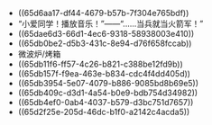 - ((65d6aa17-df44-4679-b57b-7f304e765bdf))
- “小爱同学！播放音乐！”——“......当兵就当火箭军！”
- ((65dae6d3-66d1-4ec6-9318-58938003e410))
- ((65db0be2-d5b3-431c-8e94-d76f658fccab))
- 微波炉/烤箱
- ((65db11f6-ff57-4c26-b821-c388be12fd9b))
- ((65db157f-f9ea-463e-b834-cdc4f4dd405d))
- ((65db3954-5e07-4079-b886-9085bd8b69e5))
- ((65db409c-d3d1-4a54-b0e9-bdb754d34982))
- ((65db4ef0-0ab4-4037-b579-d3bc751d7657))
- ((65d2f25e-205d-46dc-b1f0-a2142c4acda5))